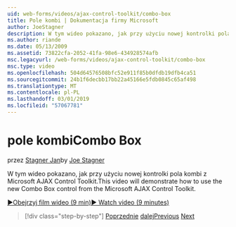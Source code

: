 ```yaml
---
uid: web-forms/videos/ajax-control-toolkit/combo-box
title: Pole kombi | Dokumentacja firmy Microsoft
author: JoeStagner
description: W tym wideo pokazano, jak przy użyciu nowej kontrolki pola kombi z Microsoft AJAX Control Toolkit.
ms.author: riande
ms.date: 05/13/2009
ms.assetid: 73822cfa-2052-41fa-98e6-434928574afb
msc.legacyurl: /web-forms/videos/ajax-control-toolkit/combo-box
msc.type: video
ms.openlocfilehash: 504d64576508bfc52e911f85b0dfdb19dfb4ca51
ms.sourcegitcommit: 24b1f6decbb17bb22a45166e5fdb0845c65af498
ms.translationtype: MT
ms.contentlocale: pl-PL
ms.lasthandoff: 03/01/2019
ms.locfileid: "57067781"
---
```

<a name="combo-box"></a><span data-ttu-id="58a45-103">pole kombi</span><span class="sxs-lookup"><span data-stu-id="58a45-103">Combo Box</span></span>
====================
<span data-ttu-id="58a45-104">przez [Stagner Jan](https://github.com/JoeStagner)</span><span class="sxs-lookup"><span data-stu-id="58a45-104">by [Joe Stagner](https://github.com/JoeStagner)</span></span>

<span data-ttu-id="58a45-105">W tym wideo pokazano, jak przy użyciu nowej kontrolki pola kombi z Microsoft AJAX Control Toolkit.</span><span class="sxs-lookup"><span data-stu-id="58a45-105">This video will demonstrate how to use the new Combo Box control from the Microsoft AJAX Control Toolkit.</span></span>

[<span data-ttu-id="58a45-106">&#9654;Obejrzyj film wideo (9 min)</span><span class="sxs-lookup"><span data-stu-id="58a45-106">&#9654; Watch video (9 minutes)</span></span>](https://channel9.msdn.com/Blogs/ASP-NET-Site-Videos/combo-box)

> [!div class="step-by-step"]
> <span data-ttu-id="58a45-107">[Poprzednie](color-picker.md)
> [dalej](editor-control.md)</span><span class="sxs-lookup"><span data-stu-id="58a45-107">[Previous](color-picker.md)
[Next](editor-control.md)</span></span>
